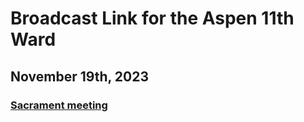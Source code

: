 # Broadcast Link for the Aspen 11th Ward

## November 19th, 2023
### [Sacrament meeting](HTTPS://www.youtube.com/watch?v=E2XYBO1oGoY)

